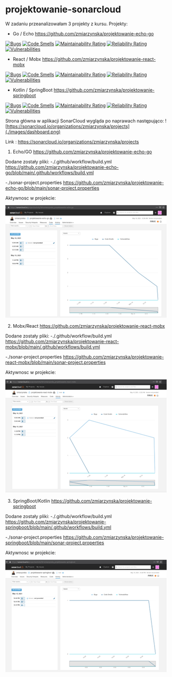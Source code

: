 # projektowanie-sonarcloud


W zadaniu przeanalizowałam 3 projekty z kursu. Projekty:

- Go / Echo  https://github.com/zmiarzynska/projektowanie-echo-go

[![Bugs](https://sonarcloud.io/api/project_badges/measure?project=zmiarzynska_projektowanie-echo-go&metric=bugs)](https://sonarcloud.io/dashboard?id=zmiarzynska_projektowanie-echo-go)
[![Code Smells](https://sonarcloud.io/api/project_badges/measure?project=zmiarzynska_projektowanie-echo-go&metric=code_smells)](https://sonarcloud.io/dashboard?id=zmiarzynska_projektowanie-echo-go)
[![Maintainability Rating](https://sonarcloud.io/api/project_badges/measure?project=zmiarzynska_projektowanie-echo-go&metric=sqale_rating)](https://sonarcloud.io/dashboard?id=zmiarzynska_projektowanie-echo-go)
[![Reliability Rating](https://sonarcloud.io/api/project_badges/measure?project=zmiarzynska_projektowanie-echo-go&metric=reliability_rating)](https://sonarcloud.io/dashboard?id=zmiarzynska_projektowanie-echo-go)
[![Vulnerabilities](https://sonarcloud.io/api/project_badges/measure?project=zmiarzynska_projektowanie-echo-go&metric=vulnerabilities)](https://sonarcloud.io/dashboard?id=zmiarzynska_projektowanie-echo-go)


- React / Mobx https://github.com/zmiarzynska/projektowanie-react-mobx

[![Bugs](https://sonarcloud.io/api/project_badges/measure?project=zmiarzynska_projektowanie-react-mobx&metric=bugs)](https://sonarcloud.io/dashboard?id=zmiarzynska_projektowanie-react-mobx)
[![Code Smells](https://sonarcloud.io/api/project_badges/measure?project=zmiarzynska_projektowanie-react-mobx&metric=code_smells)](https://sonarcloud.io/dashboard?id=zmiarzynska_projektowanie-react-mobx)
[![Maintainability Rating](https://sonarcloud.io/api/project_badges/measure?project=zmiarzynska_projektowanie-react-mobx&metric=sqale_rating)](https://sonarcloud.io/dashboard?id=zmiarzynska_projektowanie-react-mobx)
[![Reliability Rating](https://sonarcloud.io/api/project_badges/measure?project=zmiarzynska_projektowanie-react-mobx&metric=reliability_rating)](https://sonarcloud.io/dashboard?id=zmiarzynska_projektowanie-react-mobx)
[![Vulnerabilities](https://sonarcloud.io/api/project_badges/measure?project=zmiarzynska_projektowanie-react-mobx&metric=vulnerabilities)](https://sonarcloud.io/dashboard?id=zmiarzynska_projektowanie-react-mobx)


- Kotlin / SpringBoot https://github.com/zmiarzynska/projektowanie-springboot

[![Bugs](https://sonarcloud.io/api/project_badges/measure?project=zmiarzynska_projektowanie-springboot&metric=bugs)](https://sonarcloud.io/dashboard?id=zmiarzynska_projektowanie-springboot)
[![Code Smells](https://sonarcloud.io/api/project_badges/measure?project=zmiarzynska_projektowanie-springboot&metric=code_smells)](https://sonarcloud.io/dashboard?id=zmiarzynska_projektowanie-springboot)
[![Maintainability Rating](https://sonarcloud.io/api/project_badges/measure?project=zmiarzynska_projektowanie-springboot&metric=sqale_rating)](https://sonarcloud.io/dashboard?id=zmiarzynska_projektowanie-springboot)
[![Reliability Rating](https://sonarcloud.io/api/project_badges/measure?project=zmiarzynska_projektowanie-springboot&metric=reliability_rating)](https://sonarcloud.io/dashboard?id=zmiarzynska_projektowanie-springboot)
[![Vulnerabilities](https://sonarcloud.io/api/project_badges/measure?project=zmiarzynska_projektowanie-springboot&metric=vulnerabilities)](https://sonarcloud.io/dashboard?id=zmiarzynska_projektowanie-springboot)


Strona główna w aplikacji SonarCloud wygląda po naprawach następująco: 
![https://sonarcloud.io/organizations/zmiarzynska/projects](./images/dashboard.png)

Link : https://sonarcloud.io/organizations/zmiarzynska/projects


1. Echo/GO
https://github.com/zmiarzynska/projektowanie-echo-go

Dodane zostały pliki: 
-./.github/workflow/build.yml  https://github.com/zmiarzynska/projektowanie-echo-go/blob/main/.github/workflows/build.yml

-./sonar-project.properties https://github.com/zmiarzynska/projektowanie-echo-go/blob/main/sonar-project.properties

Aktywnosc w projekcie: 

![echo-activity](./images/echo-activity.png)

2. Mobx/React
https://github.com/zmiarzynska/projektowanie-react-mobx

Dodane zostały pliki: 
-./.github/workflow/build.yml https://github.com/zmiarzynska/projektowanie-react-mobx/blob/main/.github/workflows/build.yml 

-./sonar-project.properties https://github.com/zmiarzynska/projektowanie-react-mobx/blob/main/sonar-project.properties

Aktywnosc w projekcie: 

![mobx-activity](./images/react-activity.png)

3. SpringBoot/Kotlin
https://github.com/zmiarzynska/projektowanie-springboot

Dodane zostały pliki: 
-./.github/workflow/build.yml  https://github.com/zmiarzynska/projektowanie-springboot/blob/main/.github/workflows/build.yml 

-./sonar-project.properties https://github.com/zmiarzynska/projektowanie-springboot/blob/main/sonar-project.properties

Aktywnosc w projekcie: 

![kotlin-activity](./images/kotlin-activity.png)
